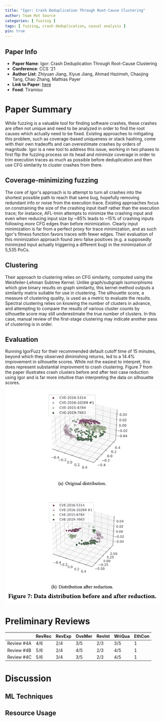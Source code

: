 ```yaml
---
title: "Igor: Crash Deduplication Through Root-Cause Clustering"
author: Team Hot Source
categories: [ fuzzing ]
tags: [ fuzzing, crash deduplication, causal analysis ]
pin: true
---
```


## Paper Info
- **Paper Name**: Igor: Crash Deduplication Through Root-Cause Clustering
- **Conference**: CCS '21
- **Author List**: Zhiyuan Jiang, Xiyue Jiang, Ahmad Hazimeh, Chaojing Tang, Chao Zhang, Mathias Payer
- **Link to Paper**: [here](https://netsec.ccert.edu.cn/publications/ccs21-igor)
- **Food**: Tiramisu

# Paper Summary

While fuzzing is a valuable tool for finding software crashes, these crashes are often not unique and need to be analyzed in order to find the root causes which actually need to be fixed.
Existing approaches to mitigating this problem, such as coverage-based uniqueness or stack hashing, come with their own tradeoffs and can overestimate crashes by orders of magnitude.
Igor is a new tool to address this issue, working in two phases to first flip the fuzzing process on its head and *minimize* coverage in order to trim execution traces as much as possible before deduplication and then use CFG similarity to cluster crashes from there.

## Coverage-minimizing fuzzing

The core of Igor's approach is to attempt to turn all crashes into the shortest possible path to reach that same bug, hopefully removing redundant info or noise from the execution trace.
Existing approaches focus on constraining the size of the crashing input itself rather than the execution trace; for instance, AFL-tmin attempts to minimize the crashing input and even when reducing input size by ~85% leads to ~15% of crashing inputs following *more* CFG edges than before minimization.
Clearly input minimization is far from a perfect proxy for trace minimization, and as such Igor's fitness function favors traces with fewer edges.
Their evaluation of this minimization approach found zero false positives (e.g. a supposedly minimized input actually triggering a different bug) in the minimization of 5,535 PoCs.

## Clustering

Their approach to clustering relies on CFG similarity, computed using the Weisfeiler-Lehman Subtree Kernel.
Unlike graph/subgraph isomorphisms which give binary results on graph similarity, this kernel method outputs a similarity matrix suitable for use in clustering.
The silhouette score, a measure of clustering quality, is used as a metric to evaluate the results.
Spectral clustering relies on knowing the number of clusters in advance, and attempting to compare the results of various cluster counts by silhouette score may still underestimate the true number of clusters.
In this case, manual review of the first-stage clustering may indicate another pass of clustering is in order.

## Evaluation
Running IgorFuzz for their recommended default cutoff time of 15 minutes, beyond which they observed diminishing returns, led to a 14.4% improvement in silhouette scores.
While not the easiest to interpret, this does represent substantial improvment to crash clustering.
Figure 7 from the paper illustrates crash clusters before and after test case reduction using Igor and is far more intuitive than interpreting the data on silhouette scores.

![](/assets/img/2022-03-02-igor-crash-deduplication/fig7.png)

# Preliminary Reviews

|            | RevRec | RevExp | OveMer | RevInt | WriQua | EthCon |
| ---------- | ------ | ------ | ------ | ------ | ------ | ------ |
| Review #4A | 4/6    | 2/4    | 3/5    | 2/3    | 3/5    | 1      |
| Review #4B | 5/6    | 2/4    | 4/5    | 2/3    | 4/5    | 1      |
| Review #4C | 5/6    | 3/4    | 3/5    | 2/3    | 4/5    | 1      |

# Discussion

## ML Techniques

## Resource Usage
